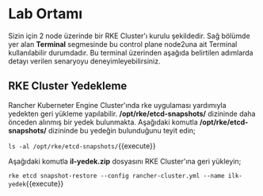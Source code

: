 # Lab Ortamı

Sizin için 2 node üzerinde bir RKE Cluster'ı kurulu şekildedir. Sağ bölümde yer alan **Terminal** segmesinde bu control plane node2una ait Terminal kullanılabilir durumdadır. Bu terminal üzerinden aşağıda belirtilen adımlarda detayı verilen senaryoyu deneyimleyebilirsiniz.

## RKE Cluster Yedekleme

Rancher Kuberneter Engine Cluster'ında rke uygulaması yardımıyla yedekten geri yükleme yapılabilir. **/opt/rke/etcd-snapshots/** dizininde daha önceden alınmış bir yedek bulunmakta. Aşağıdaki komutla **/opt/rke/etcd-snapshots/** dizininde bu yedeğin bulunduğunu teyit edin;

`ls -al /opt/rke/etcd-snapshots/`{{execute}}

Aşağıdaki komutla **il-yedek.zip** dosyasını RKE Cluster'ına geri yükleyin;

`rke etcd snapshot-restore --config rancher-cluster.yml --name ilk-yedek`{{execute}}